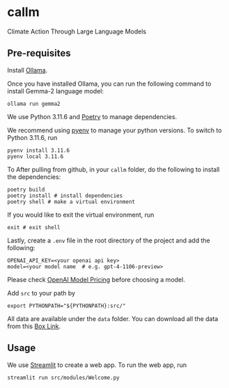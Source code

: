 # callm
Climate Action Through Large Language Models

## Pre-requisites

Install [Ollama](https://github.com/ollama/ollama).

Once you have installed Ollama, you can run the following command to install Gemma-2 language model:
```
ollama run gemma2
```

We use Python 3.11.6 and [Poetry](https://python-poetry.org/) to manage dependencies. 

We recommend using [pyenv](https://github.com/pyenv/pyenv) to manage your python versions. To switch to Python 3.11.6, run 
```
pyenv install 3.11.6
pyenv local 3.11.6
```

To After pulling from github, in your ``callm`` folder, do the following to install the dependencies:
```
poetry build
poetry install # install dependencies
poetry shell # make a virtual environment
```

If you would like to exit the virtual environment, run
```
exit # exit shell
```

Lastly, create a ``.env`` file in the root directory of the project and add the following:
```
OPENAI_API_KEY=<your openai api key>
model=<your model name  # e.g. gpt-4-1106-preview>
```
Please check [OpenAI Model Pricing](https://openai.com/pricing) before choosing a model.

Add ``src`` to your path by 
```
export PYTHONPATH="${PYTHONPATH}:src/"
```

All data are available under the ``data`` folder. You can download all the data from this [Box Link](https://anl.box.com/s/wm888zovyapyou1txae7g75ghpc7sxre).

## Usage
We use [Streamlit](https://streamlit.io) to create a web app. To run the web app, run
```
streamlit run src/modules/Welcome.py
```
